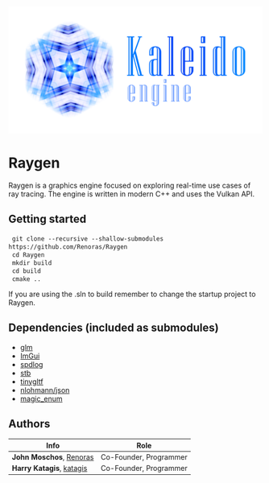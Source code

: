 ![Ragyen](/assets/engine-data/logo.png?style=centerme "Raygen")

# Raygen

Raygen is a graphics engine focused on exploring real-time use cases of ray tracing.
The engine is written in modern C++ and uses the Vulkan API. 


## Getting started

```
 git clone --recursive --shallow-submodules https://github.com/Renoras/Raygen
 cd Raygen
 mkdir build
 cd build
 cmake ..
 ```

If you are using the .sln to build remember to change the startup project to Raygen.

## Dependencies (included as submodules)

* [glm](https://github.com/g-truc/glm)
* [ImGui](https://github.com/ocornut/imgui)
* [spdlog](https://github.com/gabime/spdlog)
* [stb](https://github.com/nothings/stb)
* [tinygltf](https://github.com/syoyo/tinygltf)
* [nlohmann/json](https://github.com/nlohmann/json)
* [magic_enum](https://github.com/Neargye/magic_enum)

## Authors

| Info | Role |
| ------|-----|
|**John Moschos**, [Renoras](https://github.com/Renoras)| Co-Founder, Programmer |
|**Harry Katagis**, [katagis](https://github.com/katagis)| Co-Founder, Programmer |
